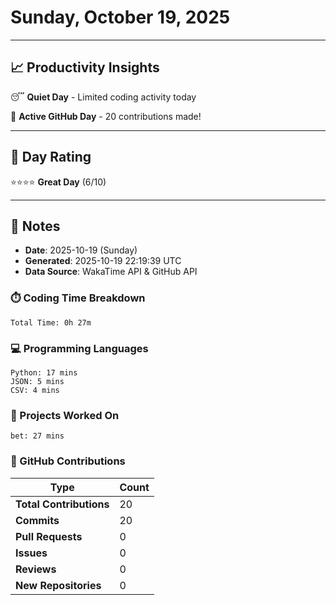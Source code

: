 # Sunday, October 19, 2025

---

## 📈 Productivity Insights

😴 **Quiet Day** - Limited coding activity today

🚀 **Active GitHub Day** - 20 contributions made!

---

## 🎯 Day Rating

⭐⭐⭐⭐ **Great Day** (6/10)

---

## 📝 Notes

- **Date**: 2025-10-19 (Sunday)
- **Generated**: 2025-10-19 22:19:39 UTC
- **Data Source**: WakaTime API & GitHub API


### ⏱️ Coding Time Breakdown

```
Total Time: 0h 27m
```

### 💻 Programming Languages

```
Python: 17 mins
JSON: 5 mins
CSV: 4 mins
```

### 📂 Projects Worked On

```
bet: 27 mins

```


### 🐙 GitHub Contributions

| Type | Count |
|------|-------|
| **Total Contributions** | 20 |
| **Commits** | 20 |
| **Pull Requests** | 0 |
| **Issues** | 0 |
| **Reviews** | 0 |
| **New Repositories** | 0 |

